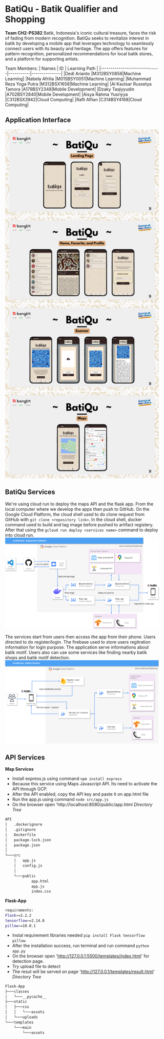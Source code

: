 # BatiQu - Batik Qualifier and Shopping
**Team CH2-PS382**
Batik, Indonesia's iconic cultural treasure, faces the risk of fading from modern recognition. BatiQu seeks to revitalize interest in batik by developing a mobile app that leverages technology to seamlessly connect users with its beauty and heritage. The app offers features for pattern recognition, personalized recommendations for local batik stores, and a platform for supporting artists.

Team Members:
| Names                        | ID        | Learning Path |
|------------------------------|-----------|---------------|
|Dedi Arianto                  |M312BSY0858|Machine Learning|
|Nabela Afrilia                |M015BSY0051|Machine Learning|
|Muhammad Reza Yoga Putra      |M312BSX1658|Machine Learning|
|Al Kautsar Russetya Tamora    |A179BSY2348|Mobile Development|
|Dzaky Taqiyyudin              |A702BSY2840|Mobile Development|
|Aisya Rahma Yusriyya          |C312BSX3942|Cloud Computing|
|Rafli Alfian                  |C314BSY4168|Cloud Computing|

## Application Interface
![Landing Page](/Documentation/assets/21.png)
![Main Menu](/Documentation/assets/22.png)
![Batik Motif Detection](/Documentation/assets/23.png)
![Maps](/Documentation/assets/24.png)

## BatiQu Services
We're using cloud run to deploy the maps API and the flask app. From the local computer where we develop the apps then push to GitHub. On the Google Cloud Platform, the cloud shell used to do clone request from GitHub with `git clone <repository link>`. In the cloud shell, docker command used to build and tag image before pushed to artifact registery. After that using the `gcloud run deploy <services name>` command to deploy into cloud run.
![Deployment-Solutions](/Documentation/assets/Deployment-solutions.png)

The services start from users then access the app from their phone. Users directed to do register/login. The firebase used to store users regitration information for login purpose. The application serve informations about batik motif. Users also can use some services like finding nearby batik shops and batik motif detection.
![BatiQu Services Flow](/Documentation/assets/BatiQu-Service.png)
## API Services
**Map Services**
- Install express.js using command `npm install express`
- Because this service using Maps Javascript API. Its need to activate the API through GCP.
- After the API enabled, copy the API key and paste it on app.html file
- Run the app.js using command `node src/app.js`
- On the browser open 'http://localhost:8080/public/app.html
*Directory Tree*
```bash
API
│   .dockerignore
│   .gitignore
│   Dockerfile
│   package-lock.json
│   package.json
│
└───src
    │   app.js
    │   config.js
    │
    └───public
            app.html
            app.js
            index.css
```
**Flask-App**
```bash
requirements:
Flask==2.2.2
tensorflow==2.14.0
pillow==10.0.1
```
- Instal requirement libraries needed `pip install Flask tensorflow pillow`
- After the installation success, run terminal and run command `python app.py`
- On the browser open 'http://127.0.0.1:5500/templates/index.html' for detection page.
- Try upload file to detect
- The resut will be served on page 'http://127.0.0.1/templates/result.html'
*Directory Tree*
```bash
Flask-App
├───classes
│   └───__pycache__
├───static
│   ├───css
│   │   └───assets
│   └───uploads
└───templates
    └───main
        └───assets
```

